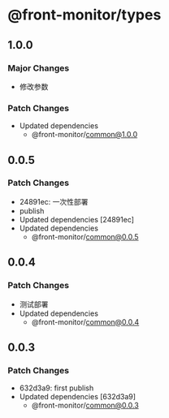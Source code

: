 # @front-monitor/types

## 1.0.0

### Major Changes

- 修改参数

### Patch Changes

- Updated dependencies
  - @front-monitor/common@1.0.0

## 0.0.5

### Patch Changes

- 24891ec: 一次性部署
- publish
- Updated dependencies [24891ec]
- Updated dependencies
  - @front-monitor/common@0.0.5

## 0.0.4

### Patch Changes

- 测试部署
- Updated dependencies
  - @front-monitor/common@0.0.4

## 0.0.3

### Patch Changes

- 632d3a9: first publish
- Updated dependencies [632d3a9]
  - @front-monitor/common@0.0.3

